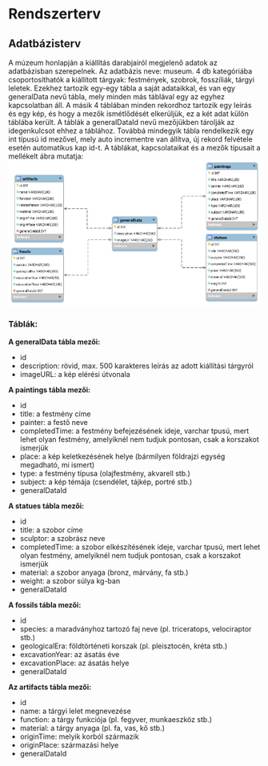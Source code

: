 # Rendszerterv

## Adatbázisterv

A múzeum honlapján a kiállítás darabjairól megjelenő adatok az adatbázisban szerepelnek. Az adatbázis neve: museum. 4 db kategóriába csoportosíthatók a kiállított tárgyak: festmények, szobrok, fosszíliák, tárgyi leletek. Ezekhez tartozik egy-egy tábla a saját adataikkal, és van egy generalData nevű tábla, mely minden más táblával egy az egyhez kapcsolatban áll. A másik 4 táblában minden rekordhoz tartozik egy leírás és egy kép, és hogy a mezők ismétlődését elkerüljük, ez a két adat külön táblába került. A táblák a generalDataId nevű mezőjükben tárolják az idegenkulcsot ehhez a táblához. Továbbá mindegyik tábla rendelkezik egy int típusú id mezővel, mely auto incrementre van állítva, új rekord felvétele esetén automatikus kap id-t.  A táblákat, kapcsolataikat és a mezők típusait a mellékelt ábra mutatja: 
![Adatbázis EER diagram](Abrak/database.png)

### Táblák:

**A generalData tábla mezői:**
- id
- description: rövid, max. 500 karakteres leírás az adott kiállítási tárgyról
- imageURL: a kép elérési útvonala

**A paintings tábla mezői:**
- id
- title: a festmény címe
- painter: a festő neve
- completedTime: a festmény befejezésének ideje, varchar tpusú, mert lehet olyan festmény, amelyiknél nem tudjuk pontosan, csak a korszakot ismerjük
- place: a kép keletkezésének helye (bármilyen földrajzi egység megadható, mi ismert)
- type: a festmény típusa (olajfestmény, akvarell stb.)
- subject: a kép témája (csendélet, tájkép, portré stb.)
- generalDataId

**A statues tábla mezői:**
- id
- title: a szobor címe
- sculptor: a szobrász neve
- completedTime: a szobor elkészítésének ideje, varchar tpusú, mert lehet olyan festmény, amelyiknél nem tudjuk pontosan, csak a korszakot ismerjük
- material: a szobor anyaga (bronz, márvány, fa stb.)
- weight: a szobor súlya kg-ban
- generalDataId

**A fossils tábla mezői:**
- id
- species: a maradványhoz tartozó faj neve (pl. triceratops, velociraptor stb.)
- geologicalEra: földtörténeti korszak (pl. pleisztocén, kréta stb.)
- excavationYear: az ásatás éve
- excavationPlace: az ásatás helye
- generalDataId

**Az artifacts tábla mezői:**
- id
- name: a tárgyi lelet megnevezése
- function: a tárgy funkciója (pl. fegyver, munkaeszköz stb.)
- material: a tárgy anyaga (pl. fa, vas, kő stb.)
- originTime: melyik korból származik
- originPlace: származási helye
- generalDataId